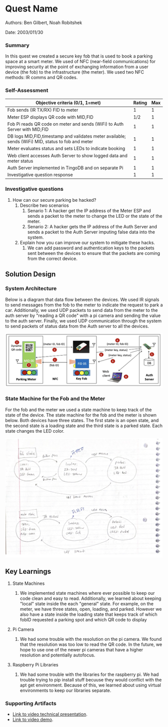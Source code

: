 # Quest Name

Authors: Ben Gilbert, Noah Robitshek

Date: 2003/011/30

### Summary
In this quest we created a secure key fob that is used to book a parking space at a smart meter. We used of NFC (near-field communications) for improving security at the point of exchanging information from a user device (the fob) to the infrastructure (the meter). We used two NFC methods: IR comms and QR codes.


### Self-Assessment 


| Objective criteria (0/1, 1=met)                                                         | Rating | Max | 
| ----------------------------------------------------------------------------------------- | ------ | --- | 
| Fob sends (IR TX/RX) FID to meter                         | 1 | 1 | 
| Meter ESP displays QR code with MID,FID                |       1/2 | 1   | 
| Fob Pi reads QR code on meter and sends (WiFi) to Auth Server with MID,FID                |   1     | 1   | 
| DB logs MID,FID,timestamp and validates meter available; sends (WiFi) MID, status to fob and meter                 |  1      | 1   | 
| Meter evaluates status and sets LEDs to indicate booking              |     1   | 1   | 
| Web client accesses Auth Server to show logged data and meter status                  |    1    | 1   | 
| Auth Server implemented in TingoDB and on separate Pi                 |     1   | 1   | 
| Investigative question response                                                           |   1     | 1   | 

### Investigative questions

1. How can our secure parking be hacked? 
   1. Describe two scenarios
      1. Senario 1: A hacker get the IP address of the Meter ESP and sends a packet to the meter to change the LED or the state of the meter.
      2. Senario 2: A hacker gets the IP address of the Auth Server and sends a packet to the Auth Server imputing false data into the system.
   2. Explain how you can improve our system to mitigate these hacks. 
      1. We can add password and authentication keys to the packets sent between the devices to ensure that the packets are coming from the correct device.
   

## Solution Design

### System Architecture
Below is a diagram that data flow between the devices. We used IR signals to send messages from the fob to the meter to indicate the request to park a car. Additionally, we used UDP packets to send data from the meter to the auth server by "reading a QR code" with a pi camera and sending the value to the auth server. Finally, we used UDP communication through the system to send packets of status data from the Auth server to all the devices.


![System Architecture](./images/SystemM.png)


### State Machine for the Fob and the Meter
For the fob and the meter we used a state machine to keep track of the state of the device. The state machine for the fob and the meter is shown below. Both devices have three states. The first state is an open state, and the second state is a loading state and the third state is a parked state. Each state changes the LED color. 

![Fob State Machine](./images/State.png)


## Key Learnings
1. State Machines
   1. We implemented state machines where ever possible to keep our code clean and easy to read. Additionally, we learned about keeping "local" state inside the each "general" state. For example, on the meter, we have three states, open, loading, and parked. However we also have a state inside the loading state that keeps track of which fobID requested a parking spot and which QR code to display

2. Pi Camera
   1. We had some trouble with the resolution on the pi camera. We found that the resolution was too low to read the QR code. In the future, we hope to use one of the newer pi cameras that have a higher resolution and potentially autofocus.

3. Raspberry Pi Libraries
    1. We had some trouble with the libraries for the raspberry pi. We had trouble trying to pip install stuff becuuse they would conflict with the apt get environment. Because of this, we learned about using virtual environments to keep our libraries separate.


<!-- ## Sketches/Diagrams -->

### Supporting Artifacts
- [Link to video technical presentation](https://drive.google.com/file/d/1mLaIuK4o-TNCTuqJSkAK7iVZUW_xHEZl/view?usp=sharing).
- [Link to video demo](https://drive.google.com/file/d/10m33f4BUG5leeTuqzZNhOuBv_DvpJjDm/view?usp=sharing). 

